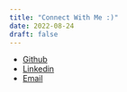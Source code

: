 ```yaml
---
title: "Connect With Me :)"
date: 2022-08-24
draft: false
---
```


- [Github](https://www.github.com/amanihas)
- [Linkedin](https://linkedin.com/in/amanihas)
- [Email](mailto:amanihas2021@gmail.com)